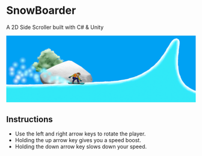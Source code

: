 # SnowBoarder
A 2D Side Scroller built with C# & Unity


![screenshot](./screenshot.png)

## Instructions
- Use the left and right arrow keys to rotate the player.
- Holding the up arrow key gives you a speed boost.
- Holding the down arrow key slows down your speed.